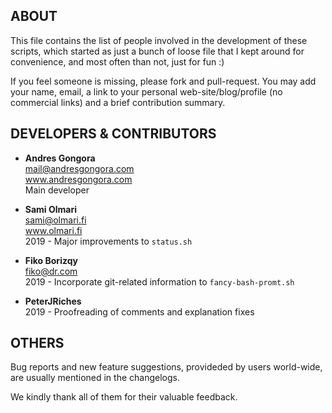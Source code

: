 <!--------------------------------------+-------------------------------------->
##                                    ABOUT
<!--------------------------------------+-------------------------------------->

This file contains the list of people involved in the development of these
scripts, which started as just a bunch of loose file that I kept around
for convenience, and most often than not, just for fun :)

If you feel someone is missing, please fork and pull-request.
You may add your name, email, a link to your personal web-site/blog/profile
(no commercial links) and a brief contribution summary.

<!-- The following list is roughly sorted in reverse cronological order. -->






<!--------------------------------------+-------------------------------------->
##                          DEVELOPERS & CONTRIBUTORS
<!--------------------------------------+-------------------------------------->

*	**Andres Gongora**  
	<mail@andresgongora.com>  
	www.andresgongora.com  
	Main developer

	
*	**Sami Olmari**  
	<sami@olmari.fi>  
	www.olmari.fi  
	2019 - Major improvements to `status.sh`

	
*	**Fiko Borizqy**  
	<fiko@dr.com>  
	2019 - Incorporate git-related information to `fancy-bash-promt.sh`


*	**PeterJRiches**  
	2019 - Proofreading of comments and explanation fixes






<!--------------------------------------+-------------------------------------->
##                                    OTHERS
<!--------------------------------------+-------------------------------------->

Bug reports and new feature suggestions, provideded by users world-wide,
are usually mentioned in the changelogs.

We kindly thank all of them for their valuable feedback.

